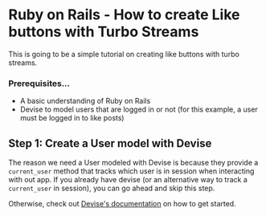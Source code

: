 # Ruby on Rails - How to create Like buttons with Turbo Streams

This is going to be a simple tutorial on creating like buttons with turbo streams.

### Prerequisites...

- A basic understanding of Ruby on Rails
- Devise to model users that are logged in or not (for this example, a user must be logged in to like posts)

## Step 1: Create a User model with Devise

The reason we need a User modeled with Devise is because they provide a `current_user` method that tracks which user is in session when interacting with out app. If you already have devise (or an alternative way to track a `current_user` in session), you can go ahead and skip this step.

Otherwise, check out [Devise's documentation](https://github.com/heartcombo/devise#getting-started) on how to get started.
